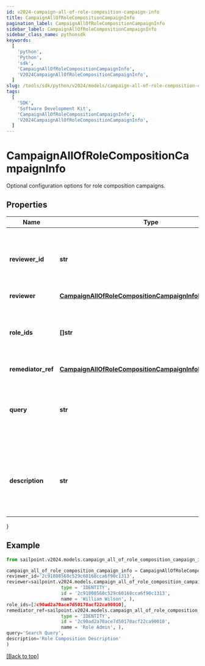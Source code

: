 ```yaml
---
id: v2024-campaign-all-of-role-composition-campaign-info
title: CampaignAllOfRoleCompositionCampaignInfo
pagination_label: CampaignAllOfRoleCompositionCampaignInfo
sidebar_label: CampaignAllOfRoleCompositionCampaignInfo
sidebar_class_name: pythonsdk
keywords:
  [
    'python',
    'Python',
    'sdk',
    'CampaignAllOfRoleCompositionCampaignInfo',
    'V2024CampaignAllOfRoleCompositionCampaignInfo',
  ]
slug: /tools/sdk/python/v2024/models/campaign-all-of-role-composition-campaign-info
tags:
  [
    'SDK',
    'Software Development Kit',
    'CampaignAllOfRoleCompositionCampaignInfo',
    'V2024CampaignAllOfRoleCompositionCampaignInfo',
  ]
---
```


# CampaignAllOfRoleCompositionCampaignInfo

Optional configuration options for role composition campaigns.

## Properties

| Name | Type | Description | Notes |
| --- | --- | --- | --- |
| **reviewer_id** | **str** | The ID of the identity or governance group reviewing this campaign. Deprecated in favor of the \"reviewer\" object. | [optional] |
| **reviewer** | [**CampaignAllOfRoleCompositionCampaignInfoReviewer**](campaign-all-of-role-composition-campaign-info-reviewer) |  | [optional] |
| **role_ids** | **[]str** | Optional list of roles to include in this campaign. Only one of `roleIds` and `query` may be set; if neither are set, all roles are included. | [optional] |
| **remediator_ref** | [**CampaignAllOfRoleCompositionCampaignInfoRemediatorRef**](campaign-all-of-role-composition-campaign-info-remediator-ref) |  | [required] |
| **query** | **str** | Optional search query to scope this campaign to a set of roles. Only one of `roleIds` and `query` may be set; if neither are set, all roles are included. | [optional] |
| **description** | **str** | Describes this role composition campaign. Intended for storing the query used, and possibly the number of roles selected/available. | [optional] |

}

## Example

```python
from sailpoint.v2024.models.campaign_all_of_role_composition_campaign_info import CampaignAllOfRoleCompositionCampaignInfo

campaign_all_of_role_composition_campaign_info = CampaignAllOfRoleCompositionCampaignInfo(
reviewer_id='2c91808568c529c60168cca6f90c1313',
reviewer=sailpoint.v2024.models.campaign_all_of_role_composition_campaign_info_reviewer.Campaign_allOf_roleCompositionCampaignInfo_reviewer(
                    type = 'IDENTITY',
                    id = '2c91808568c529c60168cca6f90c1313',
                    name = 'William Wilson', ),
role_ids=[2c90ad2a70ace7d50170acf22ca90010],
remediator_ref=sailpoint.v2024.models.campaign_all_of_role_composition_campaign_info_remediator_ref.Campaign_allOf_roleCompositionCampaignInfo_remediatorRef(
                    type = 'IDENTITY',
                    id = '2c90ad2a70ace7d50170acf22ca90010',
                    name = 'Role Admin', ),
query='Search Query',
description='Role Composition Description'
)

```

[[Back to top]](#)
